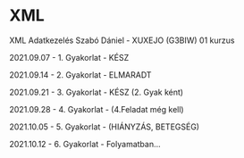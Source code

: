 # XML
XML Adatkezelés
Szabó Dániel - XUXEJO (G3BIW)
01 kurzus

2021.09.07 - 1. Gyakorlat - KÉSZ

2021.09.14 - 2. Gyakorlat - ELMARADT

2021.09.21 - 3. Gyakorlat - KÉSZ (2. Gyak ként)

2021.09.28 - 4. Gyakorlat - (4.Feladat még kell)

2021.10.05 - 5. Gyakorlat - (HIÁNYZÁS, BETEGSÉG)

2021.10.12 - 6. Gyakorlat - Folyamatban...
